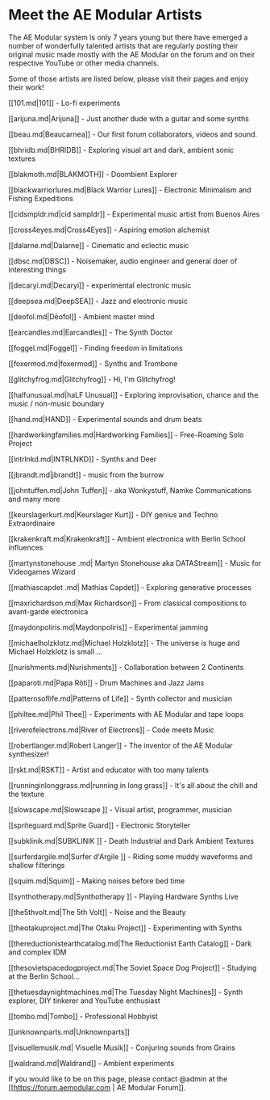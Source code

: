 # Meet the AE Modular Artists

The AE Modular system is only 7 years young but there have emerged a number of wonderfully talented artists that are regularly posting their original music made mostly with the AE Modular on the forum and on their respective YouTube or other media channels. 

Some of those artists are listed below, please visit their pages and enjoy their work!

[[101.md|101]] - Lo-fi experiments

[[arijuna.md|Arijuna]] - Just another dude with a guitar and some synths

[[beau.md|Beaucarnea]] - Our first forum collaborators, videos and sound.

[[bhridb.md|BHRIDB]] - Exploring visual art and dark, ambient sonic textures

[[blakmoth.md|BLAKMOTH]] - Doombient Explorer

[[blackwarriorlures.md|Black Warrior Lures]] - Electronic Minimalism and Fishing Expeditions

[[cidsmpldr.md|cid sampldr]] - Experimental music artist from Buenos Aires

[[cross4eyes.md|Cross4Eyes]] - Aspiring emotion alchemist

[[dalarne.md|Dalarne]] - Cinematic and eclectic music

[[dbsc.md|DBSC]] - Noisemaker, audio engineer and general doer of interesting things

[[decaryi.md|Decaryi]] - experimental electronic music

[[deepsea.md|DeepSEA]] - Jazz and electronic music

[[deofol.md|Dēofol]] - Ambient master mind

[[earcandles.md|Earcandles]] - The Synth Doctor

[[foggel.md|Foggel]] - Finding freedom in limitations

[[foxermod.md|foxermod]] - Synths and Trombone

[[glitchyfrog.md|Glitchyfrog]] - Hi, I'm Glitchyfrog!

[[halfunusual.md|haLF Unusual]] - Exploring improvisation, chance and the music / non-music boundary

[[hand.md|HAND]] - Experimental sounds and drum beats

[[hardworkingfamilies.md|Hardworking Families]] - Free-Roaming Solo Project

[[intrlnkd.md|INTRLNKD]] - Synths and Deer

[[jbrandt.md|jbrandt]] - music from the burrow

[[johntuffen.md|John Tuffen]] - aka Wonkystuff, Namke Communications and many more

[[keurslagerkurt.md|Keurslager Kurt]] - DIY genius and Techno Extraordinaire

[[krakenkraft.md|Krakenkraft]] - Ambient electronica with Berlin School influences

[[martynstonehouse .md| Martyn Stonehouse aka DATAStream]] - Music for Videogames Wizard

[[mathiascapdet .md| Mathias Capdet]] - Exploring generative processes

[[maxrichardson.md|Max Richardson]] - From classical compositions to avant-garde electronica

[[maydonpoliris.md|Maydonpoliris]] - Experimental jamming

[[michaelholzklotz.md|Michael Holzklotz]] - The universe is huge and Michael Holzklotz is small ...

[[nurishments.md|Nurishments]] - Collaboration between 2 Continents

[[paparoti.md|Papa Rôti]] - Drum Machines and Jazz Jams

[[patternsoflife.md|Patterns of Life]] - Synth collector and musician

[[philtee.md|Phil Thee]] - Experiments with AE Modular and tape loops

[[riverofelectrons.md|River of Electrons]] - Code meets Music

[[robertlanger.md|Robert Langer]] - The inventor of the AE Modular synthesizer!

[[rskt.md|RSKT]] - Artist and educator with too many talents

[[runninginlonggrass.md|running in long grass]] - It's all about the chill and the texture

[[slowscape.md|Slowscape ]] - Visual artist, programmer, musician

[[spriteguard.md|Sprite Guard]] - Electronic Storyteller

[[subklinik.md|SUBKLINIK ]] - Death Industrial and Dark Ambient Textures

[[surferdargile.md|Surfer d'Argile ]] -  Riding some muddy waveforms and shallow filterings

[[squim.md|Squim]] - Making noises before bed time

[[synthotherapy.md|Synthotherapy ]] - Playing Hardware Synths Live

[[the5thvolt.md|The 5th Volt]] - Noise and the Beauty

[[theotakuproject.md|The Otaku Project]] - Experimenting with Synths

[[thereductionistearthcatalog.md|The Reductionist Earth Catalog]] - Dark and complex IDM

[[thesovietspacedogproject.md|The Soviet Space Dog Project]] - Studying at the Berlin School…

[[thetuesdaynightmachines.md|The Tuesday Night Machines]] - Synth explorer, DIY tinkerer and YouTube enthusiast

[[tombo.md|Tombo]] - Professional Hobbyist

[[unknownparts.md|Unknownparts]]

[[visuellemusik.md| Visuelle Musik]] - Conjuring sounds from Grains

[[waldrand.md|Waldrand]] - Ambient experiments


If you would like to be on this page, please contact @admin at the [[https://forum.aemodular.com | AE Modular Forum]].